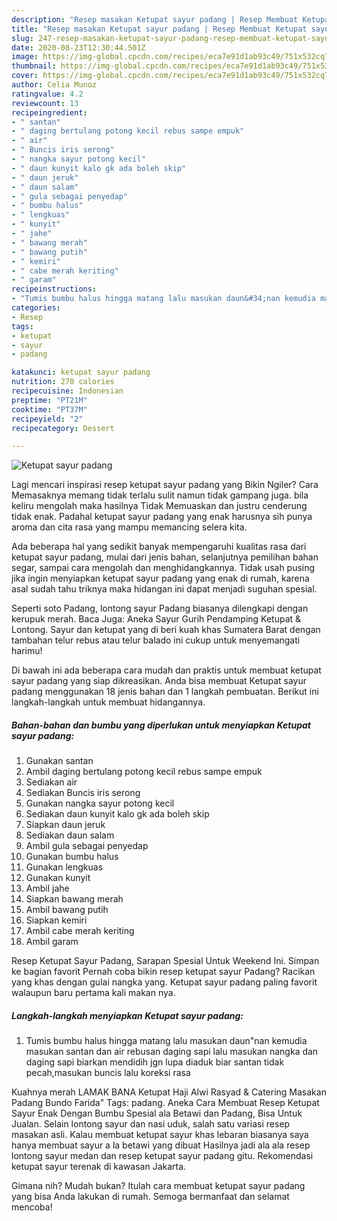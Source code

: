 ```yaml
---
description: "Resep masakan Ketupat sayur padang | Resep Membuat Ketupat sayur padang Yang Bikin Ngiler"
title: "Resep masakan Ketupat sayur padang | Resep Membuat Ketupat sayur padang Yang Bikin Ngiler"
slug: 247-resep-masakan-ketupat-sayur-padang-resep-membuat-ketupat-sayur-padang-yang-bikin-ngiler
date: 2020-08-23T12:30:44.501Z
image: https://img-global.cpcdn.com/recipes/eca7e91d1ab93c49/751x532cq70/ketupat-sayur-padang-foto-resep-utama.jpg
thumbnail: https://img-global.cpcdn.com/recipes/eca7e91d1ab93c49/751x532cq70/ketupat-sayur-padang-foto-resep-utama.jpg
cover: https://img-global.cpcdn.com/recipes/eca7e91d1ab93c49/751x532cq70/ketupat-sayur-padang-foto-resep-utama.jpg
author: Celia Munoz
ratingvalue: 4.2
reviewcount: 13
recipeingredient:
- " santan"
- " daging bertulang potong kecil rebus sampe empuk"
- " air"
- " Buncis iris serong"
- " nangka sayur potong kecil"
- " daun kunyit kalo gk ada boleh skip"
- " daun jeruk"
- " daun salam"
- " gula sebagai penyedap"
- " bumbu halus"
- " lengkuas"
- " kunyit"
- " jahe"
- " bawang merah"
- " bawang putih"
- " kemiri"
- " cabe merah keriting"
- " garam"
recipeinstructions:
- "Tumis bumbu halus hingga matang lalu masukan daun&#34;nan kemudia masukan santan dan air rebusan daging sapi lalu masukan nangka dan daging sapi biarkan mendidih jgn lupa diaduk biar santan tidak pecah,masukan buncis lalu koreksi rasa"
categories:
- Resep
tags:
- ketupat
- sayur
- padang

katakunci: ketupat sayur padang 
nutrition: 270 calories
recipecuisine: Indonesian
preptime: "PT21M"
cooktime: "PT37M"
recipeyield: "2"
recipecategory: Dessert

---
```



![Ketupat sayur padang](https://img-global.cpcdn.com/recipes/eca7e91d1ab93c49/751x532cq70/ketupat-sayur-padang-foto-resep-utama.jpg)

Lagi mencari inspirasi resep ketupat sayur padang yang Bikin Ngiler? Cara Memasaknya memang tidak terlalu sulit namun tidak gampang juga. bila keliru mengolah maka hasilnya Tidak Memuaskan dan justru cenderung tidak enak. Padahal ketupat sayur padang yang enak harusnya sih punya aroma dan cita rasa yang mampu memancing selera kita.

Ada beberapa hal yang sedikit banyak mempengaruhi kualitas rasa dari ketupat sayur padang, mulai dari jenis bahan, selanjutnya pemilihan bahan segar, sampai cara mengolah dan menghidangkannya. Tidak usah pusing jika ingin menyiapkan ketupat sayur padang yang enak di rumah, karena asal sudah tahu triknya maka hidangan ini dapat menjadi suguhan spesial.

Seperti soto Padang, lontong sayur Padang biasanya dilengkapi dengan kerupuk merah. Baca Juga: Aneka Sayur Gurih Pendamping Ketupat &amp; Lontong. Sayur dan ketupat yang di beri kuah khas Sumatera Barat dengan tambahan telur rebus atau telur balado ini cukup untuk menyemangati harimu!


Di bawah ini ada beberapa cara mudah dan praktis untuk membuat ketupat sayur padang yang siap dikreasikan. Anda bisa membuat Ketupat sayur padang menggunakan 18 jenis bahan dan 1 langkah pembuatan. Berikut ini langkah-langkah untuk membuat hidangannya.

<!--inarticleads1-->

##### Bahan-bahan dan bumbu yang diperlukan untuk menyiapkan Ketupat sayur padang:

1. Gunakan  santan
1. Ambil  daging bertulang potong kecil rebus sampe empuk
1. Sediakan  air
1. Sediakan  Buncis iris serong
1. Gunakan  nangka sayur potong kecil
1. Sediakan  daun kunyit kalo gk ada boleh skip
1. Siapkan  daun jeruk
1. Sediakan  daun salam
1. Ambil  gula sebagai penyedap
1. Gunakan  bumbu halus
1. Gunakan  lengkuas
1. Gunakan  kunyit
1. Ambil  jahe
1. Siapkan  bawang merah
1. Ambil  bawang putih
1. Siapkan  kemiri
1. Ambil  cabe merah keriting
1. Ambil  garam


Resep Ketupat Sayur Padang, Sarapan Spesial Untuk Weekend Ini. Simpan ke bagian favorit Pernah coba bikin resep ketupat sayur Padang? Racikan yang khas dengan gulai nangka yang. Ketupat sayur padang paling favorit walaupun baru pertama kali makan nya. 

<!--inarticleads2-->

##### Langkah-langkah menyiapkan Ketupat sayur padang:

1. Tumis bumbu halus hingga matang lalu masukan daun&#34;nan kemudia masukan santan dan air rebusan daging sapi lalu masukan nangka dan daging sapi biarkan mendidih jgn lupa diaduk biar santan tidak pecah,masukan buncis lalu koreksi rasa


Kuahnya merah LAMAK BANA Ketupat Haji Alwi Rasyad &amp; Catering Masakan Padang Bundo Farida&#34; Tags: padang. Aneka Cara Membuat Resep Ketupat Sayur Enak Dengan Bumbu Spesial ala Betawi dan Padang, Bisa Untuk Jualan. Selain lontong sayur dan nasi uduk, salah satu variasi resep masakan asli. Kalau membuat ketupat sayur khas lebaran biasanya saya hanya membuat sayur a la betawi yang dibuat Hasilnya jadi ala ala resep lontong sayur medan dan resep ketupat sayur padang gitu. Rekomendasi ketupat sayur terenak di kawasan Jakarta. 

Gimana nih? Mudah bukan? Itulah cara membuat ketupat sayur padang yang bisa Anda lakukan di rumah. Semoga bermanfaat dan selamat mencoba!
